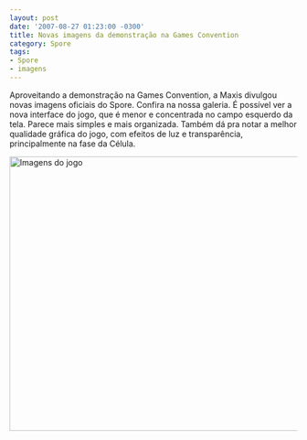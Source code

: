 ```yaml
---
layout: post
date: '2007-08-27 01:23:00 -0300'
title: Novas imagens da demonstração na Games Convention
category: Spore
tags:
- Spore
- imagens
---
```

Aproveitando a demonstração na Games Convention, a Maxis divulgou novas imagens
oficiais do Spore. Confira na nossa galeria. É possível ver a nova interface do
jogo, que é menor e concentrada no campo esquerdo da tela. Parece mais simples e
mais organizada. Também dá pra notar a melhor qualidade gráfica do jogo, com
efeitos de luz e transparência, principalmente na fase da Célula.

<a data-flickr-embed="true"  href="https://www.flickr.com/photos/esporo/albums/72157679654038458" title="Imagens do jogo"><img src="https://live.staticflickr.com/7842/47457594552_ee11004e09_z.jpg" width="640" height="480" alt="Imagens do jogo"></a><script async src="//embedr.flickr.com/assets/client-code.js" charset="utf-8"></script>
